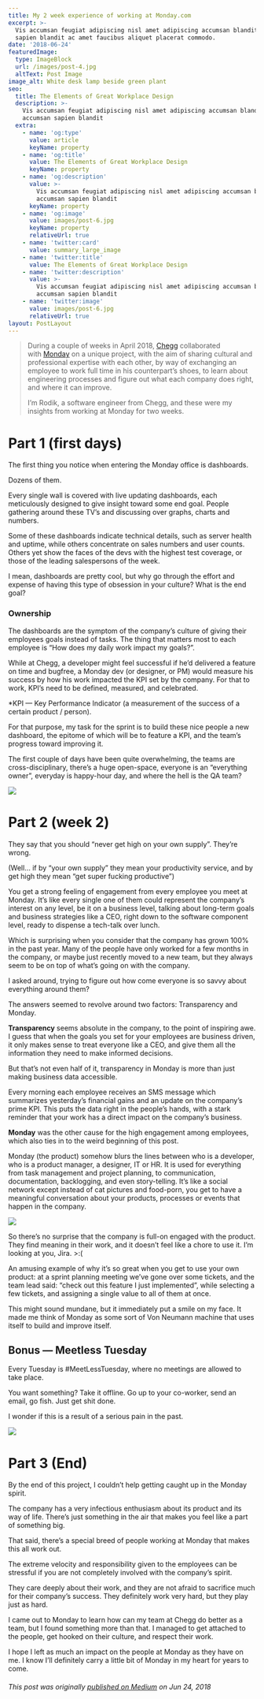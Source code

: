 ```yaml
---
title: My 2 week experience of working at Monday.com
excerpt: >-
  Vis accumsan feugiat adipiscing nisl amet adipiscing accumsan blandit accumsan
  sapien blandit ac amet faucibus aliquet placerat commodo.
date: '2018-06-24'
featuredImage:
  type: ImageBlock
  url: /images/post-4.jpg
  altText: Post Image
image_alt: White desk lamp beside green plant
seo:
  title: The Elements of Great Workplace Design
  description: >-
    Vis accumsan feugiat adipiscing nisl amet adipiscing accumsan blandit
    accumsan sapien blandit
  extra:
    - name: 'og:type'
      value: article
      keyName: property
    - name: 'og:title'
      value: The Elements of Great Workplace Design
      keyName: property
    - name: 'og:description'
      value: >-
        Vis accumsan feugiat adipiscing nisl amet adipiscing accumsan blandit
        accumsan sapien blandit
      keyName: property
    - name: 'og:image'
      value: images/post-6.jpg
      keyName: property
      relativeUrl: true
    - name: 'twitter:card'
      value: summary_large_image
    - name: 'twitter:title'
      value: The Elements of Great Workplace Design
    - name: 'twitter:description'
      value: >-
        Vis accumsan feugiat adipiscing nisl amet adipiscing accumsan blandit
        accumsan sapien blandit
    - name: 'twitter:image'
      value: images/post-6.jpg
      relativeUrl: true
layout: PostLayout
---
```

> During a couple of weeks in April 2018, [Chegg](http://www.chegg.com/) collaborated with [Monday](http://www.monday.com/) on a unique project, with the aim of sharing cultural and professional expertise with each other, by way of exchanging an employee to work full time in his counterpart’s shoes, to learn about engineering processes and figure out what each company does right, and where it can improve.
>
> I’m Rodik, a software engineer from Chegg, and these were my insights from working at Monday for two weeks.

# **Part 1 (first days)**

The first thing you notice when entering the Monday office is dashboards.

Dozens of them.

Every single wall is covered with live updating dashboards, each meticulously designed to give insight toward some end goal. People gathering around these TV’s and discussing over graphs, charts and numbers.

Some of these dashboards indicate technical details, such as server health and uptime, while others concentrate on sales numbers and user counts. Others yet show the faces of the devs with the highest test coverage, or those of the leading salespersons of the week.

I mean, dashboards are pretty cool, but why go through the effort and expense of having this type of obsession in your culture? What is the end goal?

### Ownership

The dashboards are the symptom of the company’s culture of giving their employees goals instead of tasks. The thing that matters most to each employee is “How does my daily work impact my goals?”.

While at Chegg, a developer might feel successful if he’d delivered a feature on time and bugfree, a Monday dev (or designer, or PM) would measure his success by how his work impacted the KPI set by the company. For that to work, KPI’s need to be defined, measured, and celebrated.

\*KPI — Key Performance Indicator (a measurement of the success of a certain product / person).

For that purpose, my task for the sprint is to build these nice people a new dashboard, the epitome of which will be to feature a KPI, and the team’s progress toward improving it.

The first couple of days have been quite overwhelming, the teams are cross-disciplinary, there’s a huge open-space, everyone is an “everything owner”, everyday is happy-hour day, and where the hell is the QA team?

![](/\_static/app-assets/images/0\_REsmE5Gmf4MsvmD1.png)

# **Part 2 (week 2)**

They say that you should “never get high on your own supply”. They’re wrong.

(Well… if by “your own supply” they mean your productivity service, and by get high they mean “get super fucking productive”)

You get a strong feeling of engagement from every employee you meet at Monday. It’s like every single one of them could represent the company’s interest on any level, be it on a business level, talking about long-term goals and business strategies like a CEO, right down to the software component level, ready to dispense a tech-talk over lunch.

Which is surprising when you consider that the company has grown 100% in the past year. Many of the people have only worked for a few months in the company, or maybe just recently moved to a new team, but they always seem to be on top of what’s going on with the company.

I asked around, trying to figure out how come everyone is so savvy about everything around them?

The answers seemed to revolve around two factors: Transparency and Monday.

**Transparency** seems absolute in the company, to the point of inspiring awe. I guess that when the goals you set for your employees are business driven, it only makes sense to treat everyone like a CEO, and give them all the information they need to make informed decisions.

But that’s not even half of it, transparency in Monday is more than just making business data accessible.

Every morning each employee receives an SMS message which summarizes yesterday’s financial gains and an update on the company’s prime KPI. This puts the data right in the people’s hands, with a stark reminder that your work has a direct impact on the company’s business.

**Monday** was the other cause for the high engagement among employees, which also ties in to the weird beginning of this post.

Monday (the product) somehow blurs the lines between who is a developer, who is a product manager, a designer, IT or HR. It is used for everything from task management and project planning, to communication, documentation, backlogging, and even story-telling. It’s like a social network except instead of cat pictures and food-porn, you get to have a meaningful conversation about your products, processes or events that happen in the company.

![](https://miro.medium.com/max/1296/0\*vA6U_hkAUIoApPx9)

So there’s no surprise that the company is full-on engaged with the product. They find meaning in their work, and it doesn’t feel like a chore to use it. I’m looking at you, Jira. >:(

An amusing example of why it’s so great when you get to use your own product: at a sprint planning meeting we’ve gone over some tickets, and the team lead said: “check out this feature I just implemented”, while selecting a few tickets, and assigning a single value to all of them at once.

This might sound mundane, but it immediately put a smile on my face. It made me think of Monday as some sort of Von Neumann machine that uses itself to build and improve itself.

## **Bonus — Meetless Tuesday**

Every Tuesday is #MeetLessTuesday, where no meetings are allowed to take place.

You want something? Take it offline. Go up to your co-worker, send an email, go fish. Just get shit done.

I wonder if this is a result of a serious pain in the past.

![](https://miro.medium.com/max/1080/0\*xMWVloa0L9bulaBF)

# **Part 3 (End)**

By the end of this project, I couldn’t help getting caught up in the Monday spirit.

The company has a very infectious enthusiasm about its product and its way of life. There’s just something in the air that makes you feel like a part of something big.

That said, there’s a special breed of people working at Monday that makes this all work out.

The extreme velocity and responsibility given to the employees can be stressful if you are not completely involved with the company’s spirit.

They care deeply about their work, and they are not afraid to sacrifice much for their company’s success. They definitely work very hard, but they play just as hard.

I came out to Monday to learn how can my team at Chegg do better as a team, but I found something more than that. I managed to get attached to the people, get hooked on their culture, and respect their work.

I hope I left as much an impact on the people at Monday as they have on me. I know I’ll definitely carry a little bit of Monday in my heart for years to come.

###### *This post was originally *[*published on Medium*](https://medium.com/@rodikh\_29830/my-experience-from-a-2-weeks-substitution-at-monday-com-873ee080f950)* on Jun 24, 2018*
